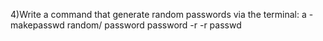 4)Write a command that generate random passwords via the terminal:
a - makepasswd
random/ password
password -r
-r passwd
